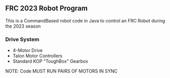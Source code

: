 ## FRC 2023 Robot Program

This is a CommandBased robot code in Java to control an FRC Robot during the 2023 season

### Drive System
- 4-Motor Drive
- Talon Motor Controllers
- Standard KOP "ToughBox" Gearbox

NOTE: Code MUST RUN PAIRS OF MOTORS IN SYNC